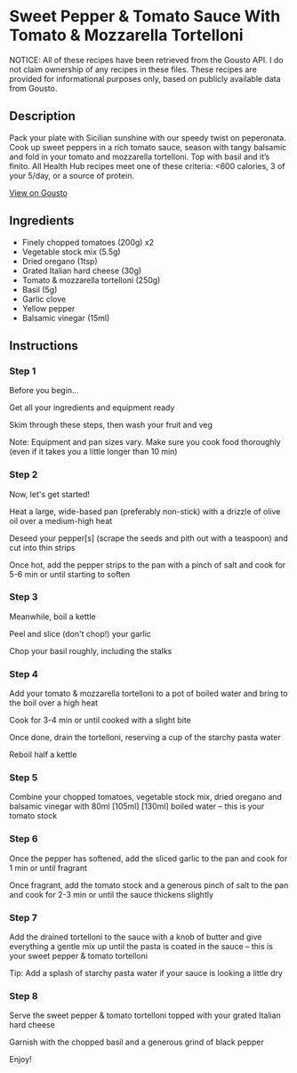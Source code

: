 # Sweet Pepper & Tomato Sauce With Tomato & Mozzarella Tortelloni

NOTICE: All of these recipes have been retrieved from the Gousto API. I do not claim ownership of any recipes in these files. These recipes are provided for informational purposes only, based on publicly available data from Gousto.

## Description

Pack your plate with Sicilian sunshine with our speedy twist on peperonata. Cook up sweet peppers in a rich tomato sauce, season with tangy balsamic and fold in your tomato and mozzarella tortelloni. Top with basil and it’s finito. All Health Hub recipes meet one of these criteria: <600 calories, 3 of your 5/day, or a source of protein.

[View on Gousto](https://www.gousto.co.uk/recipes/cookbook/sweet-pepper-tomato-sauce-with-tomato-mozzarella-tortelloni)

## Ingredients

- Finely chopped tomatoes (200g) x2
- Vegetable stock mix (5.5g)
- Dried oregano (1tsp)
- Grated Italian hard cheese (30g)
- Tomato & mozzarella tortelloni (250g)
- Basil (5g)
- Garlic clove
- Yellow pepper
- Balsamic vinegar (15ml)

## Instructions


### Step 1

Before you begin...

Get all your ingredients and equipment ready

Skim through these steps, then wash your fruit and veg

Note: Equipment and pan sizes vary. Make sure you cook food thoroughly (even if it takes you a little longer than 10 min)


### Step 2

Now, let's get started!

Heat a large, wide-based pan (preferably non-stick) with a drizzle of olive oil over a medium-high heat

Deseed your pepper[s] (scrape the seeds and pith out with a teaspoon) and cut into thin strips

Once hot, add the pepper strips to the pan with a pinch of salt and cook for 5-6 min or until starting to soften


### Step 3

Meanwhile, boil a kettle

Peel and slice (don't chop!) your garlic

Chop your basil roughly, including the stalks


### Step 4

Add your tomato & mozzarella tortelloni to a pot of boiled water and bring to the boil over a high heat

Cook for 3-4 min or until cooked with a slight bite

Once done, drain the tortelloni, reserving a cup of the starchy pasta water

Reboil half a kettle


### Step 5

Combine your chopped tomatoes, vegetable stock mix, dried oregano and balsamic vinegar with 80ml<span class="text-danger"> <span class="text-purple">[105ml]</span> [130ml]</span> boiled water – this is your tomato stock


### Step 6

Once the pepper has softened, add the sliced garlic to the pan and cook for 1 min or until fragrant

Once fragrant, add the tomato stock and a generous pinch of salt to the pan and cook for 2-3 min or until the sauce thickens slightly


### Step 7

Add the drained tortelloni to the sauce with a knob of butter and give everything a gentle mix up until the pasta is coated in the sauce – this is your sweet pepper & tomato tortelloni

Tip: Add a splash of starchy pasta water if your sauce is looking a little dry

### Step 8

Serve the sweet pepper & tomato tortelloni topped with your grated Italian hard cheese

Garnish with the chopped basil and a generous grind of black pepper

Enjoy!

